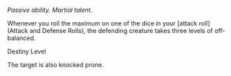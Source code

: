 *Passive ability. Martial talent.*

Whenever you roll the maximum on one of the dice in your [attack roll](Attack and Defense Rolls), the defending creature takes three levels of off-balanced.

<div class="destiny-level">Destiny Level</div class="destiny-level">

The target is also knocked prone. 
